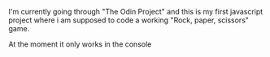 I'm currently going through "The Odin Project" and this is my first javascript project where i am supposed to code a working "Rock, paper, scissors" game.

At the moment it only works in the console
